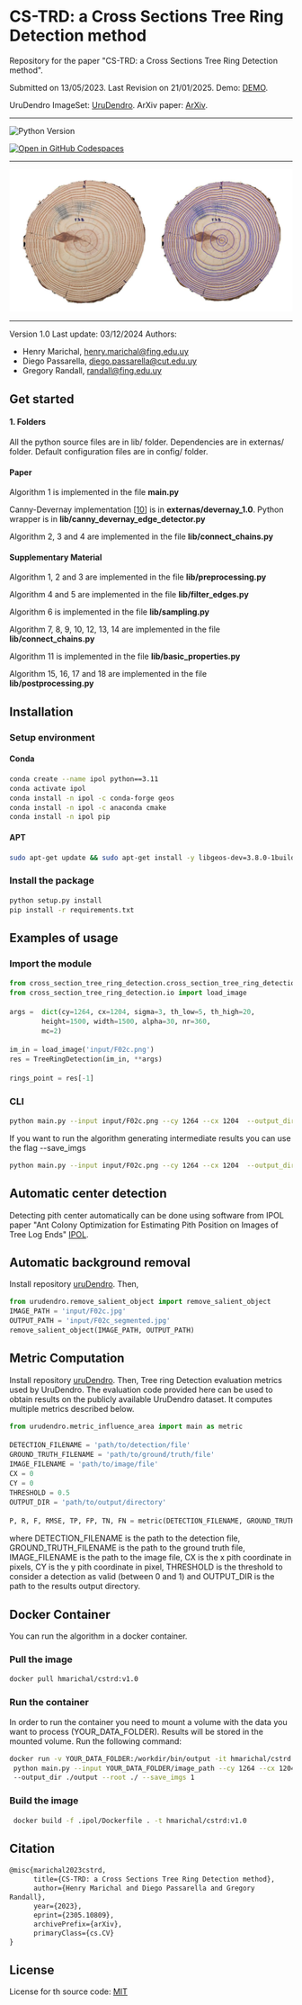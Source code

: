 # CS-TRD: a Cross Sections Tree Ring Detection method

Repository for the paper "CS-TRD: a Cross Sections Tree Ring Detection method". 


Submitted on 13/05/2023. Last Revision on 21/01/2025. 
Demo: [DEMO][link_ipol_paper].

UruDendro ImageSet: [UruDendro][link_urudendro].
ArXiv paper: [ArXiv][link_arxiv_paper].

***
![Python Version](https://img.shields.io/badge/python-3.11-blue)

[![Open in GitHub Codespaces](https://github.com/codespaces/badge.svg)](https://github.com/codespaces/new?hide_repo_select=true&ref=main&repo=581191784&skip_quickstart=true&machine=basicLinux32gb&geo=UsEast)


[link_ipol_paper]: https://ipolcore.ipol.im/demo/clientApp/demo.html?id=77777000390
[link_urudendro]: https://iie.fing.edu.uy/proyectos/madera/
[link_arxiv_paper]: https://doi.org/10.48550/arXiv.2305.10809
***
![F03d_compare.jpg](assets%2FF03d_compare.jpg)


***
Version 1.0
Last update: 03/12/2024
Authors: 
-	Henry Marichal, henry.marichal@fing.edu.uy
-   Diego Passarella, diego.passarella@cut.edu.uy
-   Gregory Randall, randall@fing.edu.uy

## Get started

#### 1. Folders
All the python source files are in lib/ folder. Dependencies are in externas/ folder. 
Default configuration files are in config/ folder. 


#### Paper    
Algorithm 1 is implemented in the file **main.py**

Canny-Devernay implementation [[10](https://www.ipol.im/pub/art/2017/216/)] is in **externas/devernay_1.0**. Python
wrapper is in **lib/canny_devernay_edge_detector.py**

Algorithm 2, 3 and 4 are implemented in the file **lib/connect_chains.py**

#### Supplementary Material

Algorithm 1, 2 and 3 are implemented in the file **lib/preprocessing.py**

Algorithm 4 and 5 are implemented in the file **lib/filter_edges.py** 

Algorithm 6 is implemented in the file **lib/sampling.py**

Algorithm 7, 8, 9, 10,  12, 13, 14 are implemented in the file **lib/connect_chains.py**

Algorithm 11 is implemented in the file **lib/basic_properties.py**

Algorithm 15, 16, 17 and 18 are implemented in the file **lib/postprocessing.py**

## Installation
### Setup environment
#### Conda
```bash
conda create --name ipol python==3.11
conda activate ipol
conda install -n ipol -c conda-forge geos
conda install -n ipol -c anaconda cmake 
conda install -n ipol pip
```
#### APT 
```bash 
sudo apt-get update && sudo apt-get install -y libgeos-dev=3.8.0-1build1 cmake=3.16.3-1ubuntu1.20.04.1
```
### Install the package
```bash
python setup.py install
pip install -r requirements.txt
```

## Examples of usage
### Import the module
```python
from cross_section_tree_ring_detection.cross_section_tree_ring_detection import TreeRingDetection
from cross_section_tree_ring_detection.io import load_image

args =  dict(cy=1264, cx=1204, sigma=3, th_low=5, th_high=20,
        height=1500, width=1500, alpha=30, nr=360,
        mc=2)

im_in = load_image('input/F02c.png')
res = TreeRingDetection(im_in, **args)

rings_point = res[-1]

```
### CLI
```bash
python main.py --input input/F02c.png --cy 1264 --cx 1204  --output_dir ./output --root ./
```
If you want to run the algorithm generating intermediate results you can use the flag --save_imgs

```bash
python main.py --input input/F02c.png --cy 1264 --cx 1204  --output_dir ./output --root ./ --save_imgs 1
```

## Automatic center detection
Detecting pith center automatically can be done using software from IPOL paper "Ant Colony Optimization for Estimating Pith Position on Images of Tree Log Ends" [IPOL][link_ipol_pith_paper].

[link_ipol_pith_paper]: https://www.ipol.im/pub/art/2022/338/?utm_source=doi

## Automatic background removal
Install repository [uruDendro](https://github.com/hmarichal93/uruDendro). Then,
```python
from urudendro.remove_salient_object import remove_salient_object
IMAGE_PATH = 'input/F02c.jpg'
OUTPUT_PATH = 'input/F02c_segmented.jpg'
remove_salient_object(IMAGE_PATH, OUTPUT_PATH)
```

## Metric Computation
Install repository [uruDendro](https://github.com/hmarichal93/uruDendro). Then,
Tree ring Detection evaluation metrics used by UruDendro. The evaluation code provided here can be used to obtain results on the publicly available UruDendro dataset. It computes multiple metrics described below.
```python 
from urudendro.metric_influence_area import main as metric
    
DETECTION_FILENAME = 'path/to/detection/file'
GROUND_TRUTH_FILENAME = 'path/to/ground/truth/file'
IMAGE_FILENAME = 'path/to/image/file'
CX = 0
CY = 0
THRESHOLD = 0.5
OUTPUT_DIR = 'path/to/output/directory'

P, R, F, RMSE, TP, FP, TN, FN = metric(DETECTION_FILENAME, GROUND_TRUTH_FILENAME, IMAGE_FILENAME, CX, CY, THRESHOLD, OUTPUT_DIR)

```
where DETECTION_FILENAME is the path to the detection file, GROUND_TRUTH_FILENAME is the path to the ground truth file,
IMAGE_FILENAME is the path to the image file, CX is the x pith coordinate in pixels, CY is the y pith coordinate in pixel, 
THRESHOLD is the threshold to consider a detection as valid (between 0 and 1) and OUTPUT_DIR is the path to the 
results output directory.

## Docker Container
You can run the algorithm in a docker container.

### Pull the image
```bash
docker pull hmarichal/cstrd:v1.0
```

### Run the container
In order to run the container you need to mount a volume with the data you want to process (YOUR_DATA_FOLDER). Results 
will be stored in the mounted volume. Run the following command:
```bash
docker run -v YOUR_DATA_FOLDER:/workdir/bin/output -it hmarichal/cstrd:v1.0 / 
 python main.py --input YOUR_DATA_FOLDER/image_path --cy 1264 --cx 1204 /
 --output_dir ./output --root ./ --save_imgs 1
```

### Build the image
```bash
 docker build -f .ipol/Dockerfile . -t hmarichal/cstrd:v1.0
```

## Citation
```
@misc{marichal2023cstrd,
      title={CS-TRD: a Cross Sections Tree Ring Detection method}, 
      author={Henry Marichal and Diego Passarella and Gregory Randall},
      year={2023},
      eprint={2305.10809},
      archivePrefix={arXiv},
      primaryClass={cs.CV}
}
```

## License
License for th source code: [MIT](./LICENSE)






